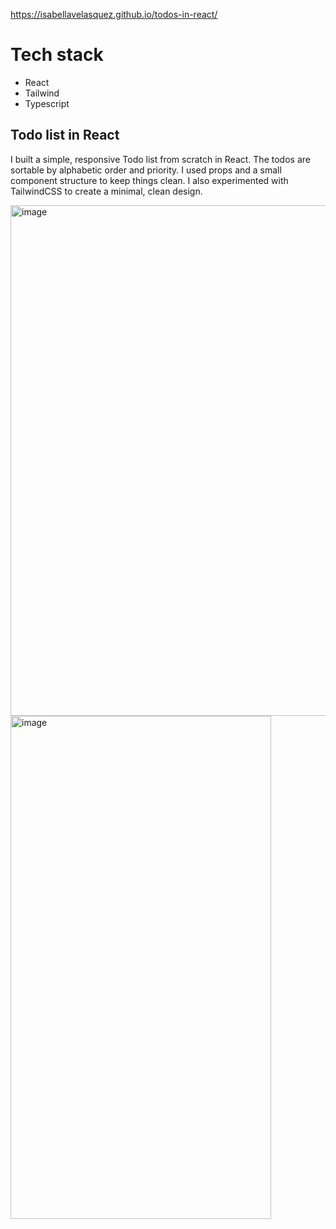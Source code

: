 https://isabellavelasquez.github.io/todos-in-react/

# Tech stack

- React
- Tailwind
- Typescript
  
## Todo list in React

I built a simple, responsive Todo list from scratch in React. The todos are sortable by alphabetic order and priority.
I used props and a small component structure to keep things clean.
I also experimented with TailwindCSS to create a minimal, clean design.


<img width="1256" height="817" alt="image" src="https://github.com/user-attachments/assets/eebf0aff-3bbb-44bb-a191-fedc360a2679" />
<img width="417" height="805" alt="image" src="https://github.com/user-attachments/assets/45fc7f6a-fd31-4e21-8b17-1282ac9b807f" />
